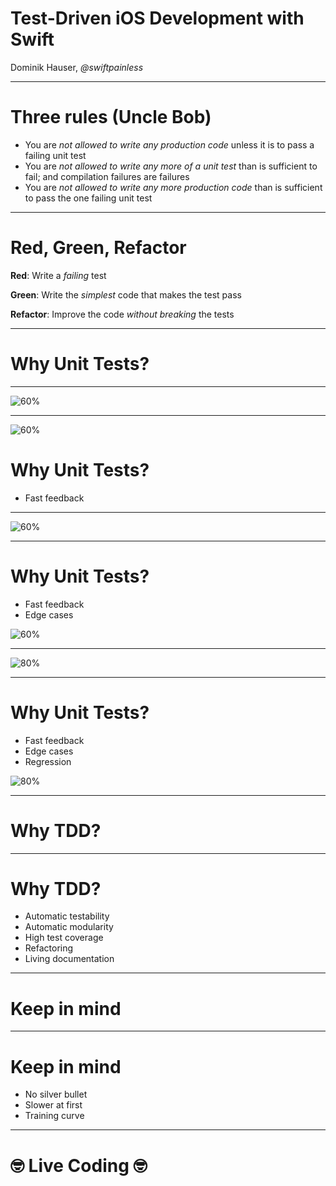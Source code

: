 # Test-Driven iOS Development with Swift
Dominik Hauser, *@swiftpainless*

---

# Three rules (Uncle Bob)
- You are *not allowed to write any production code* unless it is to pass a failing unit test-  You are *not allowed to write any more of a unit test* than is sufficient to fail; and compilation failures are failures- You are *not allowed to write any more production code* than is sufficient to pass the one failing unit test

---

# Red, Green, Refactor

**Red**: Write a *failing* test

**Green**: Write the *simplest* code that makes the test pass

**Refactor**: Improve the code *without breaking* the tests

---

# Why Unit Tests?

---

![60%](images/youAreHere.png)

---

![60%](images/youAreHere.png)

# Why Unit Tests?
- Fast feedback

---

![60%](images/inputForm.png)

---

# Why Unit Tests?
- Fast feedback
- Edge cases

![60%](images/inputForm.png)

---

![80%](images/fixedAgain.png)

---

# Why Unit Tests?
- Fast feedback
- Edge cases
- Regression

![80%](images/fixedAgain.png)

---

# Why TDD?

---

# Why TDD?

- Automatic testability
- Automatic modularity
- High test coverage
- Refactoring
- Living documentation

---

# Keep in mind

--- 

# Keep in mind

- No silver bullet
- Slower at first
- Training curve

---

# 🤓 Live Coding 🤓

